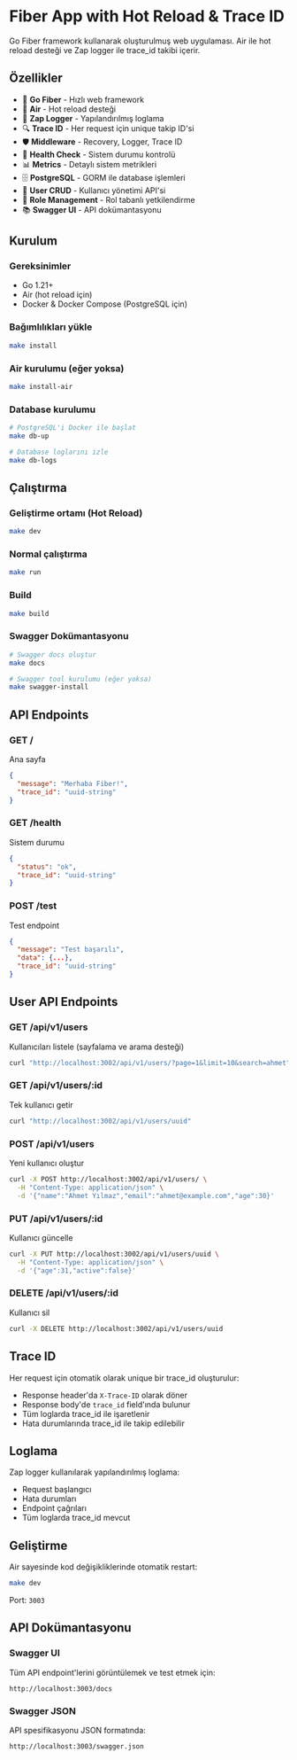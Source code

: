 # Fiber App with Hot Reload & Trace ID

Go Fiber framework kullanarak oluşturulmuş web uygulaması. Air ile hot reload desteği ve Zap logger ile trace_id takibi içerir.

## Özellikler

- 🚀 **Go Fiber** - Hızlı web framework
- 🔄 **Air** - Hot reload desteği
- 📝 **Zap Logger** - Yapılandırılmış loglama
- 🔍 **Trace ID** - Her request için unique takip ID'si
- 🛡️ **Middleware** - Recovery, Logger, Trace ID
- 🏥 **Health Check** - Sistem durumu kontrolü
- 📊 **Metrics** - Detaylı sistem metrikleri
- 🗄️ **PostgreSQL** - GORM ile database işlemleri
- 👥 **User CRUD** - Kullanıcı yönetimi API'si
- 🔐 **Role Management** - Rol tabanlı yetkilendirme
- 📚 **Swagger UI** - API dokümantasyonu

## Kurulum

### Gereksinimler
- Go 1.21+
- Air (hot reload için)
- Docker & Docker Compose (PostgreSQL için)

### Bağımlılıkları yükle
```bash
make install
```

### Air kurulumu (eğer yoksa)
```bash
make install-air
```

### Database kurulumu
```bash
# PostgreSQL'i Docker ile başlat
make db-up

# Database loglarını izle
make db-logs
```

## Çalıştırma

### Geliştirme ortamı (Hot Reload)
```bash
make dev
```

### Normal çalıştırma
```bash
make run
```

### Build
```bash
make build
```

### Swagger Dokümantasyonu
```bash
# Swagger docs oluştur
make docs

# Swagger tool kurulumu (eğer yoksa)
make swagger-install
```

## API Endpoints

### GET /
Ana sayfa
```json
{
  "message": "Merhaba Fiber!",
  "trace_id": "uuid-string"
}
```

### GET /health
Sistem durumu
```json
{
  "status": "ok",
  "trace_id": "uuid-string"
}
```

### POST /test
Test endpoint
```json
{
  "message": "Test başarılı",
  "data": {...},
  "trace_id": "uuid-string"
}
```

## User API Endpoints

### GET /api/v1/users
Kullanıcıları listele (sayfalama ve arama desteği)
```bash
curl "http://localhost:3002/api/v1/users/?page=1&limit=10&search=ahmet"
```

### GET /api/v1/users/:id
Tek kullanıcı getir
```bash
curl "http://localhost:3002/api/v1/users/uuid"
```

### POST /api/v1/users
Yeni kullanıcı oluştur
```bash
curl -X POST http://localhost:3002/api/v1/users/ \
  -H "Content-Type: application/json" \
  -d '{"name":"Ahmet Yılmaz","email":"ahmet@example.com","age":30}'
```

### PUT /api/v1/users/:id
Kullanıcı güncelle
```bash
curl -X PUT http://localhost:3002/api/v1/users/uuid \
  -H "Content-Type: application/json" \
  -d '{"age":31,"active":false}'
```

### DELETE /api/v1/users/:id
Kullanıcı sil
```bash
curl -X DELETE http://localhost:3002/api/v1/users/uuid
```

## Trace ID

Her request için otomatik olarak unique bir trace_id oluşturulur:
- Response header'da `X-Trace-ID` olarak döner
- Response body'de `trace_id` field'ında bulunur
- Tüm loglarda trace_id ile işaretlenir
- Hata durumlarında trace_id ile takip edilebilir

## Loglama

Zap logger kullanılarak yapılandırılmış loglama:
- Request başlangıcı
- Hata durumları
- Endpoint çağrıları
- Tüm loglarda trace_id mevcut

## Geliştirme

Air sayesinde kod değişikliklerinde otomatik restart:
```bash
make dev
```

Port: `3003`

## API Dokümantasyonu

### Swagger UI
Tüm API endpoint'lerini görüntülemek ve test etmek için:
```
http://localhost:3003/docs
```

### Swagger JSON
API spesifikasyonu JSON formatında:
```
http://localhost:3003/swagger.json
```